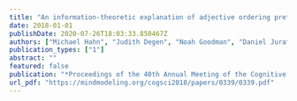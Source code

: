 ```yaml
---
title: "An information-theoretic explanation of adjective ordering preferences"
date: 2018-01-01
publishDate: 2020-07-26T18:03:33.850467Z
authors: ["Michael Hahn", "Judith Degen", "Noah Goodman", "Daniel Jurafsky", "Richard Futrell"]
publication_types: ["1"]
abstract: ""
featured: false
publication: "*Proceedings of the 40th Annual Meeting of the Cognitive Science Society*"
url_pdf: "https://mindmodeling.org/cogsci2018/papers/0339/0339.pdf"
---
```


